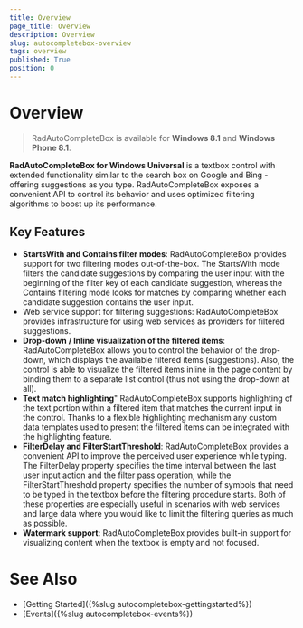 ```yaml
---
title: Overview
page_title: Overview
description: Overview
slug: autocompletebox-overview
tags: overview
published: True
position: 0
---
```


# Overview

> RadAutoCompleteBox is available for **Windows 8.1** and **Windows Phone 8.1**.
        
**RadAutoCompleteBox for Windows Universal** is a textbox control with extended functionality similar to the search box on Google and Bing - offering suggestions as you type. RadAutoCompleteBox exposes a convenient API to control its behavior and uses optimized filtering algorithms to boost up its performance.
      

## Key Features

* **StartsWith and Contains filter modes**: RadAutoCompleteBox provides support for two filtering modes out-of-the-box. The StartsWith mode filters the candidate suggestions by comparing the user input with the beginning of the filter key of each candidate suggestion, whereas the Contains filtering mode looks for matches by comparing whether each candidate suggestion contains the user input.
* Web service support for filtering suggestions: RadAutoCompleteBox provides infrastructure for using web services as providers for filtered suggestions.
* **Drop-down / Inline visualization of the filtered items**: RadAutoCompleteBox allows you to control the behavior of the drop-down, which displays the available filtered items (suggestions). Also, the control is able to visualize the filtered items inline in the page content by binding them to a separate list control (thus not using the drop-down at all).
* **Text match highlighting**" RadAutoCompleteBox supports highlighting of the text portion within a filtered item that matches the current input in the control. Thanks to a flexible highlighting mechanism any custom data templates used to present the filtered items can be integrated with the highlighting feature.
* **FilterDelay and FilterStartThreshold**: RadAutoCompleteBox provides a convenient API to improve the perceived user experience while typing. The FilterDelay property specifies the time interval between the last user input action and the filter pass operation, while the FilterStartThreshold property specifies the number of symbols that need to be typed in the textbox before the filtering procedure starts. Both of these properties are especially useful in scenarios with web services and large data where you would like to limit the filtering queries as much as possible.
* **Watermark support**: RadAutoCompleteBox provides built-in support for visualizing content when the textbox is empty and not focused.

# See Also

 * [Getting Started]({%slug autocompletebox-gettingstarted%})
 * [Events]({%slug autocompletebox-events%})
